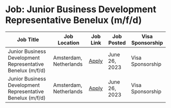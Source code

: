 # Job: Junior Business Development Representative Benelux (m/f/d)

| Job Title | Job Location | Job Link | Job Posted | Visa Sponsorship |
| --- | --- | --- | --- | --- |
| Junior Business Development Representative Benelux (m/f/d) | Amsterdam, Netherlands | [Apply](https://www.statista.com/career/details/1155033) | June 26, 2023 | Visa Sponsorship |
| Junior Business Development Representative Benelux (m/f/d) | Amsterdam, Netherlands | [Apply](https://www.statista.com/career/details/1155033) | June 26, 2023 | Visa Sponsorship |
